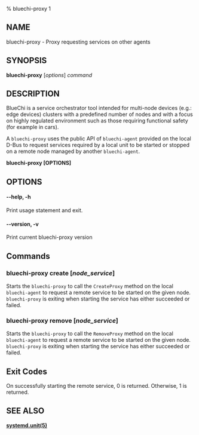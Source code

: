 % bluechi-proxy 1

## NAME

bluechi-proxy - Proxy requesting services on other agents

## SYNOPSIS

**bluechi-proxy** [*options*] *command*

## DESCRIPTION

BlueChi is a service orchestrator tool intended for multi-node devices
(e.g.: edge devices) clusters with a predefined number of nodes and
with a focus on highly regulated environment such as those requiring
functional safety (for example in cars).

A `bluechi-proxy` uses the public API of `bluechi-agent` provided on the
local D-Bus to request services required by a local unit to be started
or stopped on a remote node managed by another `bluechi-agent`.

**bluechi-proxy [OPTIONS]**

## OPTIONS

#### **--help**, **-h**

Print usage statement and exit.

#### **--version**,  **-v**

Print current bluechi-proxy version


## Commands

### **bluechi-proxy** create [*node_service*]

Starts the `bluechi-proxy` to call the `CreateProxy` method on the local
`bluechi-agent` to request a remote service to be started on the given
node. `bluechi-proxy` is exiting when starting the service has either
succeeded or failed.

### **bluechi-proxy** remove [*node_service*]

Starts the `bluechi-proxy` to call the `RemoveProxy` method on the local
`bluechi-agent` to request a remote service to be started on the given
node. `bluechi-proxy` is exiting when starting the service has either
succeeded or failed.

## Exit Codes

On successfully starting the remote service, 0 is returned. Otherwise, 1 is returned.

## SEE ALSO

**[systemd.unit(5)](https://www.freedesktop.org/software/systemd/man/systemd.unit.html)**
